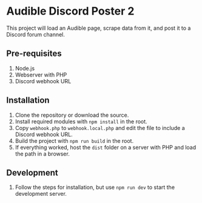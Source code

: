 # Audible Discord Poster 2

This project will load an Audible page, scrape data from it, and post it to a Discord forum channel.

## Pre-requisites
1. Node.js
2. Webserver with PHP
3. Discord webhook URL

## Installation
1. Clone the repository or download the source.
2. Install required modules with `npm install` in the root.
3. Copy `webhook.php` to `webhook.local.php` and edit the file to include a Discord webhook URL.
4. Build the project with `npm run build` in the root.
5. If everything worked, host the `dist` folder on a server with PHP and load the path in a browser.

## Development
1. Follow the steps for installation, but use `npm run dev` to start the development server.